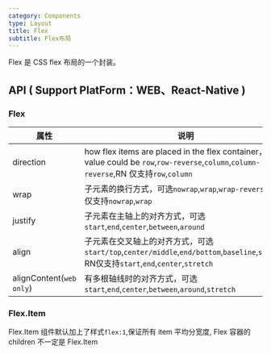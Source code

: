 ```yaml
---
category: Components
type: Layout
title: Flex
subtitle: Flex布局
---
```



Flex 是 CSS flex 布局的一个封装。



## API ( Support PlatForm：WEB、React-Native )

### Flex

| 属性        | 说明           | 类型         | 默认值       |
|------------|----------------|-----------|---------------|
| direction    |   how flex items are placed in the flex container，value could be `row`,`row-reverse`,`column`,`column-reverse`,RN 仅支持`row`,`column`  | String  | `row` |
| wrap    |  子元素的换行方式，可选`nowrap`,`wrap`,`wrap-reverse`,RN 仅支持`nowrap`,`wrap`  | String  | `nowrap` |
| justify  | 子元素在主轴上的对齐方式，可选`start`,`end`,`center`,`between`,`around`    | String   | `start` |
| align    | 子元素在交叉轴上的对齐方式，可选`start/top`,`center/middle`,`end/bottom`,`baseline`,`stretch` RN仅支持`start`,`end`,`center`,`stretch`  | String   | `center` |
| alignContent(`web only`) | 有多根轴线时的对齐方式，可选`start`,`end`,`center`,`between`,`around`,`stretch`    | String  | `stretch` |

### Flex.Item

Flex.Item 组件默认加上了样式`flex:1`,保证所有 item 平均分宽度, Flex 容器的 children 不一定是 Flex.Item
